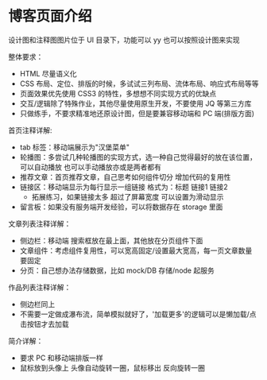 # 博客页面介绍

设计图和注释图图片位于 UI 目录下，功能可以 yy 也可以按照设计图来实现

整体要求：
* HTML 尽量语义化
* CSS 布局、定位、排版的时候，多试试三列布局、流体布局、响应式布局等等
* 页面效果优先使用 CSS3 的特性，多想想不同实现方式的优缺点
* 交互/逻辑除了特殊作业，其他尽量使用原生开发，不要使用 JQ 等第三方库
* 只做练手，不要求精准地还原设计图，但是要兼容移动端和 PC 端(排版方面)

首页注释详解:

* tab 标签：移动端展示为"汉堡菜单"
* 轮播图：多尝试几种轮播图的实现方式，选一种自己觉得最好的放在该位置，可以自动播放 也可以手动播放亦或是两者都有
* 推荐文章：首页推荐文章，自己思考如何组件切分 增加代码的复用性
* 链接区：移动端显示为每行显示一组链接 格式为：标题 链接1 链接2
  * 拓展练习，如果链接太多 超过了屏幕宽度 可以设置为滑动显示
* 留言板：如果没有服务端开发经验，可以将数据存在 storage 里面

文章列表注释详解：

* 侧边栏：移动端 搜索框放在最上面，其他放在分页组件下面
* 文章组件：考虑组件复用性，可以宽高固定/设置最大宽高，每一页文章数量要固定
* 分页：自己想办法存储数据，比如 mock/DB 存储/node 起服务

作品列表注释详解：

* 侧边栏同上
* 不需要一定做成瀑布流，简单模拟就好了，'加载更多'的逻辑可以是懒加载/点击按钮才去加载

简介详解：

* 要求 PC 和移动端排版一样
* 鼠标放到头像上 头像自动旋转一圈，鼠标移出 反向旋转一圈

